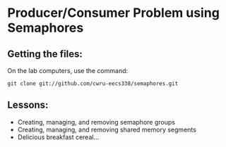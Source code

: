 Producer/Consumer Problem using Semaphores
==========================================

Getting the files:
------------------
On the lab computers, use the command:

    git clone git://github.com/cwru-eecs338/semaphores.git

Lessons:
--------
* Creating, managing, and removing semaphore groups
* Creating, managing, and removing shared memory segments
* Delicious breakfast cereal...
